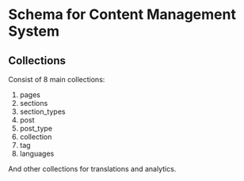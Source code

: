 # Schema for Content Management System

## Collections

Consist of 8 main collections:
1. pages
2. sections
3. section_types
4. post
5. post_type
6. collection
7. tag
8. languages

And other collections for translations and analytics.
